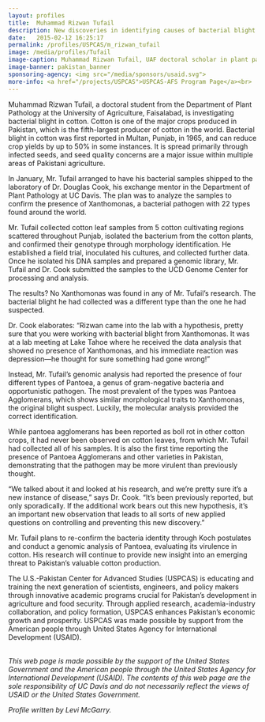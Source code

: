 ```yaml
---
layout: profiles
title:  Muhammad Rizwan Tufail
description: New discoveries in identifying causes of bacterial blight in Pakistani cotton.
date:   2015-02-12 16:25:17
permalink: /profiles/USPCAS/m_rizwan_tufail
image: /media/profiles/Tufail
image-caption: Muhammad Rizwan Tufail, UAF doctoral scholar in plant pathology.
image-banner: pakistan_banner
sponsoring-agency: <img src="/media/sponsors/usaid.svg">
more-info: <a href="/projects/USPCAS">USPCAS-AFS Program Page</a><br>
---
```

Muhammad Rizwan Tufail, a doctoral student from the Department of Plant Pathology at the University of Agriculture, Faisalabad, is investigating bacterial blight in cotton. Cotton is one of the major crops produced in Pakistan, which is the fifth-largest producer of cotton in the world. Bacterial blight in cotton was first reported in Multan, Punjab, in 1965, and can reduce crop yields by up to 50% in some instances. It is spread primarily through infected seeds, and seed quality concerns are a major issue within multiple areas of Pakistani agriculture. <br>

In January, Mr. Tufail arranged to have his bacterial samples shipped to the laboratory of Dr. Douglas Cook, his exchange mentor in the Department of Plant Pathology at UC Davis. The plan was to analyze the samples to confirm the presence of Xanthomonas, a bacterial pathogen with 22 types found around the world. <br>

Mr. Tufail collected cotton leaf samples from 5 cotton cultivating regions scattered throughout Punjab, isolated the bacterium from the cotton plants, and confirmed their genotype through morphology identification. He established a field trial, inoculated his cultures, and collected further data. Once he isolated his DNA samples and prepared a genomic library, Mr. Tufail and Dr. Cook submitted the samples to the UCD Genome Center for processing and analysis. <br>

The results? No Xanthomonas was found in any of Mr. Tufail’s research. The bacterial blight he had collected was a different type than the one he had suspected. <br>

Dr. Cook elaborates: “Rizwan came into the lab with a hypothesis, pretty sure that you were working with bacterial blight from Xanthomonas. It was at a lab meeting at Lake Tahoe where he received the data analysis that showed no presence of Xanthomonas, and his immediate reaction was depression—he thought for sure something had gone wrong!” <br>

Instead, Mr. Tufail’s genomic analysis had reported the presence of four different types of Pantoea, a genus of gram-negative bacteria and opportunistic pathogen. The most prevalent of the types was Pantoea Agglomerans, which shows similar morphological traits to Xanthomonas, the original blight suspect. Luckily, the molecular analysis provided the correct identification. <br>

While pantoea agglomerans has been reported as boll rot in other cotton crops, it had never been observed on cotton leaves, from which Mr. Tufail had collected all of his samples. It is also the first time reporting the presence of Pantoea Agglomerans and other varieties in Pakistan, demonstrating that the pathogen may be more virulent than previously thought. <br>

“We talked about it and looked at his research, and we’re pretty sure it’s a new instance of disease,” says Dr. Cook.  “It’s been previously reported, but only sporadically. If the additional work bears out this new hypothesis, it’s an important new observation that leads to all sorts of new applied questions on controlling and preventing this new discovery.” <br>

Mr. Tufail plans to re-confirm the bacteria identity through Koch postulates and conduct a genomic analysis of Pantoea, evaluating its virulence in cotton. His research will continue to provide new insight into an emerging threat to Pakistan’s valuable cotton production. <br>


The U.S.-Pakistan Center for Advanced Studies (USPCAS) is educating and training the next generation of scientists, engineers, and policy makers through innovative academic programs crucial for Pakistan’s development in agriculture and food security. Through applied research, academia-industry collaboration, and policy formation, USPCAS enhances Pakistan’s economic growth and prosperity. USPCAS was made possible by support from the American people through United States Agency for International Development (USAID). <br>
<br>

<i>This web page is made possible by the support of the United States Government and the American people through the United States Agency for International Development (USAID). The contents of this web page are the sole responsibility of UC Davis and do not necessarily reflect the views of USAID or the United States Government.</i><br>

<p><i>Profile written by Levi McGarry.</i></p>
